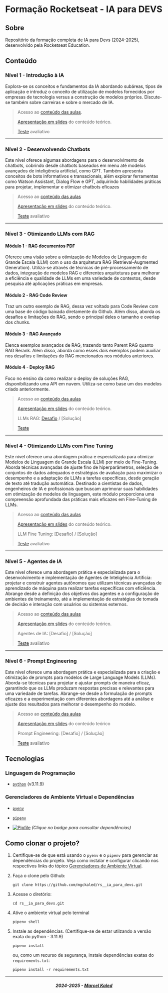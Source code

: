 <!-- markdownlint-disable MD033 -->
<!-- markdownlint-disable MD014 -->

# Formação Rocketseat - IA para DEVS

## Sobre

Repositório da formação completa de IA para Devs (2024-2025), desenvolvido pela Rocketseat Education.

## Conteúdo

### Nível 1 - Introdução à IA

Explora-se os conceitos e fundamentos da IA abordando subáreas, tipos de aplicação e introduz o conceito de utilização de modelos fornecidos por empresas de tecnologia versus a construção de modelos próprios. Discute-se também sobre carreiras e sobre o mercado de IA.

> Acesso ao [conteúdo das aulas](.github/docs/content/n1.md).
>
> [Apresentação em slides](.github/docs/pdf/n1.pdf) do conteúdo teórico.
>
> [Teste](.github/docs/content/n1.md#questionário-avaliativo) avaliativo

---

### Nível 2 - Desenvolvendo Chatbots

Este nível oferece algumas abordagens para o desenvolvimento de chatbots, cobrindo desde chatbots baseados em menu até modelos avançados de inteligência artificial, como GPT. Também apresenta conceitos de bots informativos e transacionais, além explorar ferramentas como Watson Assistant, Dialog Flow e GPT, adquirindo habilidades práticas para projetar, implementar e otimizar chatbots eficazes

> Acesso ao [conteúdo das aulas](.github/docs/content/n2.md)
>
> [Apresentação em slides](.github/docs/pdf/n2.pdf) do conteúdo teórico.
>
> [Teste](.github/docs/content/n2#questionário-avaliativo.md) avaliativo

---

### Nível 3 - Otimizando LLMs com RAG

#### Módulo 1 - RAG documentos PDF

Oferece uma visão sobre a otimização de Modelos de Linguagem de Grande Escala (LLM) com o uso da arquitetura RAG (Retrieval-Augmented Generation). Utiliza-se através de técnicas de pré-processamento de dados, integração de modelos RAG e diferentes arquiteturas para melhorar a eficiência e qualidade de LLMs em uma variedade de contextos, desde pesquisa até aplicações práticas em empresas.

#### Módulo 2 - RAG Code Review

Traz um outro exemplo de RAG, dessa vez voltado para Code Review com uma base de código baixada diretamente do Github. Além disso, aborda os desafios e limitações do RAG, sendo o principal deles o tamanho e overlap dos chunks.

#### Módulo 3 - RAG Avançado

Elenca exemplos avançados de RAG, trazendo tanto Parent RAG quanto RAG Rerank. Além disso, aborda como esses dois exemplos podem auxiliar nos desafios e limitações do RAG mencionados nos módulos anteriores.

#### Módulo 4 - Deploy RAG

Foco no ensino da como realizar o deploy de soluções RAG, disponibilizando uma API em nuvem. Utiliza-se como base um dos modelos criado anteriormente.

> Acesso ao [conteúdo das aulas](.github/docs/content/n3.md)
>
> [Apresentação em slides](.github/docs/pdf/n3.pdf) do conteúdo teórico.
>
> LLMs RAG: [Desafio](.github/docs/content/challenges/cn3.md) / [Solução]
>
> [Teste](.github/docs/content/n3.md#questionário-avaliativo)

---

### Nível 4 - Otimizando LLMs com Fine Tuning

Este nível oferece uma abordagem prática e especializada para otimizar Modelos de Linguagem de Grande Escala (LLM) por meio de Fine-Tuning. Aborda técnicas avançadas de ajuste fino de hiperparâmetros, seleção de conjuntos de dados adequados e estratégias de avaliação para maximizar o desempenho e a adaptação de LLMs a tarefas específicas, desde geração de texto até tradução automática. Destinado a cientistas de dados, engenheiros de IA e profissionais que buscam aprimorar suas habilidades em otimização de modelos de linguagem, este módulo proporciona uma compreensão aprofundada das práticas mais eficazes em Fine-Tuning de LLMs.

> Acesso ao [conteúdo das aulas](.github/docs/content/n4.md)
>
> [Apresentação em slides](.github/docs/pdf/n4.pdf) do conteúdo teórico.
>
> LLM Fine Tuning: [Desafio] / [Solução]
>
> [Teste](.github/docs/content/n4.md#questionário-avaliativo) avaliativo

---

### Nível 5 - Agentes de IA

Este nível oferece uma abordagem prática e especializada para o desenvolvimento e implementação de Agentes de Inteligência Artificia: projetar e construir agentes autônomos que utilizam técnicas avançadas de aprendizado de máquina para realizar tarefas específicas com eficiência. Abrange desde a definição dos objetivos dos agentes e a configuração de ambientes de treinamento, até a implementação de estratégias de tomada de decisão e interação com usuários ou sistemas externos.

> Acesso ao [conteúdo das aulas](.github/docs/content/n5.md)
>
> [Apresentação em slides](.github/docs/pdf/n5.pdf) do conteúdo teórico.
>
> Agentes de IA: [Desafio] / [Solução]
>
> [Teste](.github/docs/content/n5.md#questionário-avaliativo) avaliativo

---

### Nível 6 - Prompt Engineering

Este nível oferece uma abordagem prática e especializada para a criação e otimização de prompts para modelos de Large Language Models (LLMs). Aborda-se técnicas para projetar e ajustar prompts de maneira eficaz, garantindo que os LLMs produzam respostas precisas e relevantes para uma variedade de tarefas. Abrange-se desde a formulação de prompts eficazes e a experimentação com diferentes abordagens até a análise e ajuste dos resultados para melhorar o desempenho do modelo.

> Acesso ao [conteúdo das aulas](.github/docs/content/n6.md)
>
> [Apresentação em slides](.github/docs/pdf/n6.pdf) do conteúdo teórico
>
> Prompt Engineering: [Desafio] / [Solução]
>
> [Teste](.github/docs/content/n6.md#questionário-avaliativo) avaliativo

## Tecnologias

### Linguagem de Programação

- [`python`](https://www.python.org/) (v3.11.9)

### Gerenciadores de Ambiente Virtual e Dependências

- [`pyenv`](https://github.com/pyenv/pyenv)
- [`pipenv`](https://pipenv.pypa.io/en/latest/)
  
- [![Pipfile](https://img.shields.io/badge/Consultar-Pipfile-blue?style=flat-square)](./Pipfile)  *(Clique no badge para consultar dependências)*

## Como clonar o projeto?

1. Certifique-se de que está usando o `pyenv` e o `pipenv` para gerenciar as dependências do projeto. Veja como instalar e configurar clicando nos respectivos links do tópico [Gerenciadores de Ambiente Virtual](#gerenciadores-de-ambiente-virtual-e-dependências).

2. Faça o clone pelo Github:

    ```shell
    git clone https://github.com/mgckaled/rs__ia_para_devs.git
    ```

3. Acesse o diretório:

    ```shell
    cd rs__ia_para_devs.git
    ```

4. Ative o ambiente virtual pelo terminal

    ```shell
    pipenv shell
    ```

5. Instale as dependências. (Certifique-se de estar utilzando a versão exata do python - 3.11.9)

    ```shell
    pipenv install
    ```

    ou, como um recurso de segurança, instale dependências exatas do `requirements.txt`:

    ```shell
    pipenv install -r requirements.txt
    ```

---

<h5 align="center">
  2024-2025 - <a href="https://github.com/mgckaled/">Marcel Kaled</a>
</h5>
